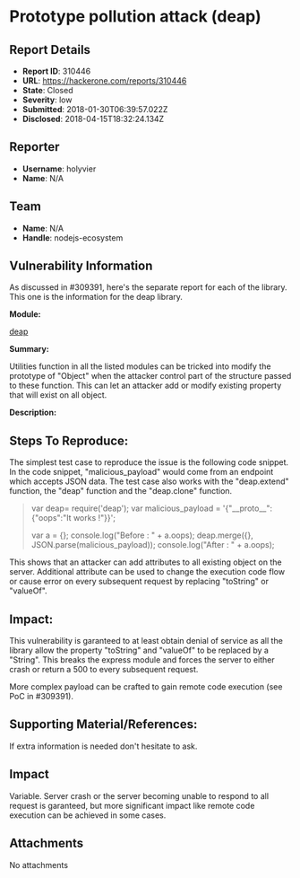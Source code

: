 # Prototype pollution attack (deap)

## Report Details
- **Report ID**: 310446
- **URL**: https://hackerone.com/reports/310446
- **State**: Closed
- **Severity**: low
- **Submitted**: 2018-01-30T06:39:57.022Z
- **Disclosed**: 2018-04-15T18:32:24.134Z

## Reporter
- **Username**: holyvier
- **Name**: N/A

## Team
- **Name**: N/A
- **Handle**: nodejs-ecosystem

## Vulnerability Information
As discussed in #309391, here's the separate report for each of the library. This one is the information for the deap library.

**Module:**

[deap](https://www.npmjs.com/package/deap)

**Summary:**

Utilities function in all the listed modules can be tricked into modify the prototype of "Object" when the attacker control part of the structure passed to these function. This can let an attacker add or modify existing property that will exist on all object.

**Description:** 

## Steps To Reproduce:

The simplest test case to reproduce the issue is the following code snippet. In the code snippet, "malicious_payload" would come from an endpoint which accepts JSON data. The test case also works with the "deap.extend" function, the "deap" function and the "deap.clone" function.

> var deap= require('deap');
> var malicious_payload = '{"\_\_proto\_\_":{"oops":"It works !"}}';
> 
> var a = {};
> console.log("Before : " + a.oops);
> deap.merge({}, JSON.parse(malicious_payload));
> console.log("After : " + a.oops);

This shows that an attacker can add attributes to all existing object on the server. Additional attribute can be used to change the execution code flow or cause error on every subsequent request by replacing "toString" or "valueOf".

## Impact: 

This vulnerability is garanteed to at least obtain denial of service as all the library allow the property "toString" and "valueOf" to be replaced by a "String". This breaks the express module and forces the server to either crash or return a 500 to every subsequent request.

More complex payload can be crafted to gain remote code execution (see PoC in #309391).

## Supporting Material/References:

If extra information is needed don't hesitate to ask.

## Impact

Variable. Server crash or the server becoming unable to respond to all request is garanteed, but more significant impact like remote code execution can be achieved in some cases.

## Attachments
No attachments

